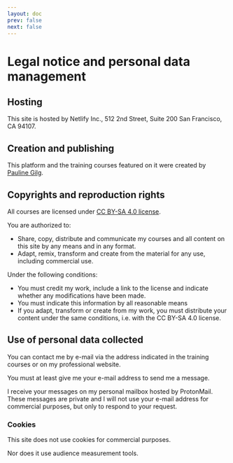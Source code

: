 ```yaml
---
layout: doc
prev: false
next: false
---
```


# Legal notice and personal data management

## Hosting

This site is hosted by Netlify Inc., 512 2nd Street, Suite 200 San Francisco, CA 94107.

## Creation and publishing

This platform and the training courses featured on it were created by [Pauline Gilg](https://paulinegilg.fr).

## Copyrights and reproduction rights

All courses are licensed under [CC BY-SA 4.0 license](https://creativecommons.org/licenses/by-sa/4.0/).

You are authorized to:

- Share, copy, distribute and communicate my courses and all content on this site by any means and in any format.
- Adapt, remix, transform and create from the material for any use, including commercial use.

Under the following conditions:

- You must credit my work, include a link to the license and indicate whether any modifications have been made.
- You must indicate this information by all reasonable means
- If you adapt, transform or create from my work,
  you must distribute your content under the same conditions, i.e. with the CC BY-SA 4.0 license.

## Use of personal data collected

You can contact me by e-mail via the address indicated in the training courses or on my professional website.

You must at least give me your e-mail address to send me a message.

I receive your messages on my personal mailbox hosted by ProtonMail.
These messages are private and I will not use your e-mail address for commercial purposes, but only to respond to your request.

### Cookies

This site does not use cookies for commercial purposes.

Nor does it use audience measurement tools.